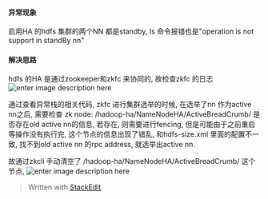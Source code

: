 #### 异常现象
启用HA 的hdfs 集群的两个NN 都是standby, ls 命令报错也是"operation is not support in standBy nn"

#### 解决思路
hdfs 的HA 是通过zookeeper和zkfc 来协同的, 故检查zkfc 的日志
![enter image description here](https://drive.google.com/uc?id=1UemY2eTs8V3bjp08e7XZJPFsmybyODUU)

通过查看异常栈的相关代码, zkfc 进行集群选举的时候, 在选举了nn 作为active nn之后, 需要检查 zk node: /hadoop-ha/NameNodeHA/ActiveBreadCrumb/ 是否存在old active nn的信息, 若存在, 则需要进行fencing, 但是可能由于之前重启等操作没有执行完, 这个节点的信息出现了错乱, 和hdfs-size.xml 里面的配置不一致, 找不到old active nn 的rpc address, 就选举出active nn. 

故通过zkcli 手动清空了 /hadoop-ha/NameNodeHA/ActiveBreadCrumb/ 这个节点, 
![enter image description here](https://drive.google.com/uc?id=1VbpDrK0x9QlACs4IFoPH6ahdKg--DKQJ)

> Written with [StackEdit](https://stackedit.io/).
<!--stackedit_data:
eyJoaXN0b3J5IjpbMTQxNjY2ODQ2OF19
-->